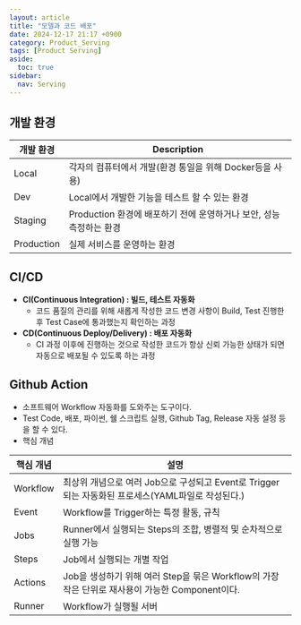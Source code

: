 ```yaml
---
layout: article
title: "모델과 코드 배포"
date: 2024-12-17 21:17 +0900
category: Product_Serving
tags: [Product Serving]
aside:
  toc: true
sidebar:
  nav: Serving
---
```

## 개발 환경

| **개발 환경** | Description |
| --- | --- |
| Local | 각자의 컴퓨터에서 개발(환경 통일을 위해 Docker등을 사용) |
| Dev | Local에서 개발한 기능을 테스트 할 수 있는 환경 |
| Staging | Production 환경에 배포하기 전에 운영하거나 보안, 성능 측정하는 환경 |
| Production | 실제 서비스를 운영하는 환경 |

## CI/CD

- **CI(Continuous Integration) : 빌드, 테스트 자동화**
    - 코드 품질의 관리를 위해 새롭게 작성한 코드 변경 사항이 Build, Test 진행한 후 Test Case에 통과했는지 확인하는 과정
- **CD(Continuous Deploy/Delivery) : 배포 자동화**
    - CI 과정 이후에 진행하는 것으로 작성한 코드가 항상 신뢰 가능한 상태가 되면 자동으로 배포될 수 있도록 하는 과정

## Github Action

- 소프트웨어 Workflow 자동화를 도와주는 도구이다.
- Test Code, 배포, 파이썬, 쉘 스크립트 실행, Github Tag, Release 자동 설정 등을 할 수 있다.
- 핵심 개념

| **핵심 개념** | **설명** |
| --- | --- |
| Workflow | 최상위 개념으로 여러 Job으로 구성되고 Event로 Trigger되는 자동화된 프로세스(YAML파일로 작성된다.) |
| Event | Workflow를 Trigger하는 특정 활동, 규칙 |
| Jobs | Runner에서 실행되는 Steps의 조합, 병렬적 및 순차적으로 실행 가능 |
| Steps | Job에서 실행되는 개별 작업 |
| Actions | Job을 생성하기 위해 여러 Step을 묶은 Workflow의 가장 작은 단위로 재사용이 가능한 Component이다. |
| Runner | Workflow가 실행될 서버 |
